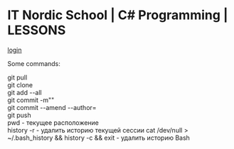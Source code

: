 # IT Nordic School | C# Programming | LESSONS 

[login][auth]

[auth]: <https://study.inordic.ru/>

Some commands:

   git pull  
   git clone  
   git add --all  
   git commit -m""  
   git commit --amend --author=  
   git push  
   pwd - текущее расположение  
   history -r - удалить историю текущей сессии
   cat /dev/null > ~/.bash_history && history -c && exit - удалить историю Bash
